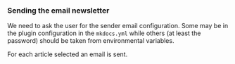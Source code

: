 
### Sending the email newsletter

We need to ask the user for the sender email configuration. Some may be in the
plugin configuration in the `mkdocs.yml` while others (at least the password)
should be taken from environmental variables.

For each article selected an email is sent.

